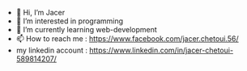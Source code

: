 - 👋 Hi, I’m Jacer 
- 👀 I’m interested in programming
- 🌱 I’m currently learning web-development
- 📫 How to reach me : https://www.facebook.com/jacer.chetoui.56/
- my linkedin account : https://www.linkedin.com/in/jacer-chetoui-589814207/

<!---
jacerchetoui56/jacerchetoui56 is a ✨ special ✨ repository because its `README.md` (this file) appears on your GitHub profile.
You can click the Preview link to take a look at your changes.
--->
